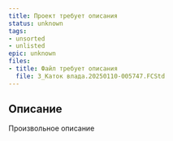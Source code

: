 ```yaml
---
title: Проект требует описания
status: unknown
tags:
- unsorted
- unlisted
epic: unknown
files:
- title: Файл требует описания
  file: 3_Каток влада.20250110-005747.FCStd
---
```



## Описание

Произвольное описание